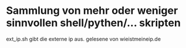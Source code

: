 # Sammlung von mehr oder weniger sinnvollen shell/pythen/... skripten

ext_ip.sh
    gibt die externe ip aus. gelesene von wieistmeineip.de

